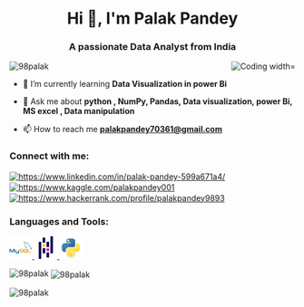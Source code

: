 <h1 align="center">Hi 👋, I'm Palak Pandey</h1>
<h3 align="center">A passionate Data Analyst from India</h3>
<img align="right" alt="Coding width="400" src="https://cdn.dribbble.com/users/2131993/screenshots/15628402/media/7bb0d27e44d8c2eff47276ae86bfd6a3.png?compress=1&resize=400x300">
<p align="left"> <img src="https://komarev.com/ghpvc/?username=98palak&label=Profile%20views&color=0e75b6&style=flat" alt="98palak" /> </p>

- 🌱 I’m currently learning **Data Visualization in power Bi**

- 💬 Ask me about **python , NumPy, Pandas, Data visualization, power Bi, MS excel , Data manipulation**

- 📫 How to reach me **palakpandey70361@gmail.com**

<h3 align="left">Connect with me:</h3>
<p align="left">
<a href="https://linkedin.com/in/https://www.linkedin.com/in/palak-pandey-599a671a4/" target="blank"><img align="center" src="https://raw.githubusercontent.com/rahuldkjain/github-profile-readme-generator/master/src/images/icons/Social/linked-in-alt.svg" alt="https://www.linkedin.com/in/palak-pandey-599a671a4/" height="30" width="40" /></a>
<a href="https://kaggle.com/https://www.kaggle.com/palakpandey001" target="blank"><img align="center" src="https://raw.githubusercontent.com/rahuldkjain/github-profile-readme-generator/master/src/images/icons/Social/kaggle.svg" alt="https://www.kaggle.com/palakpandey001" height="30" width="40" /></a>
<a href="https://www.hackerrank.com/https://www.hackerrank.com/profile/palakpandey9893" target="blank"><img align="center" src="https://raw.githubusercontent.com/rahuldkjain/github-profile-readme-generator/master/src/images/icons/Social/hackerrank.svg" alt="https://www.hackerrank.com/profile/palakpandey9893" height="30" width="40" /></a>
</p>

<h3 align="left">Languages and Tools:</h3>
<p align="left"> <a href="https://www.mysql.com/" target="_blank" rel="noreferrer"> <img src="https://raw.githubusercontent.com/devicons/devicon/master/icons/mysql/mysql-original-wordmark.svg" alt="mysql" width="40" height="40"/> </a> <a href="https://pandas.pydata.org/" target="_blank" rel="noreferrer"> <img src="https://raw.githubusercontent.com/devicons/devicon/2ae2a900d2f041da66e950e4d48052658d850630/icons/pandas/pandas-original.svg" alt="pandas" width="40" height="40"/> </a> <a href="https://www.python.org" target="_blank" rel="noreferrer"> <img src="https://raw.githubusercontent.com/devicons/devicon/master/icons/python/python-original.svg" alt="python" width="40" height="40"/> </a> </p>

<p><img align="left" src="https://github-readme-stats.vercel.app/api/top-langs?username=98palak&show_icons=true&locale=en&layout=compact" alt="98palak" /></p>

<p>&nbsp;<img align="center" src="https://github-readme-stats.vercel.app/api?username=98palak&show_icons=true&locale=en" alt="98palak" /></p>

<p><img align="center" src="https://github-readme-streak-stats.herokuapp.com/?user=98palak&" alt="98palak" /></p>
